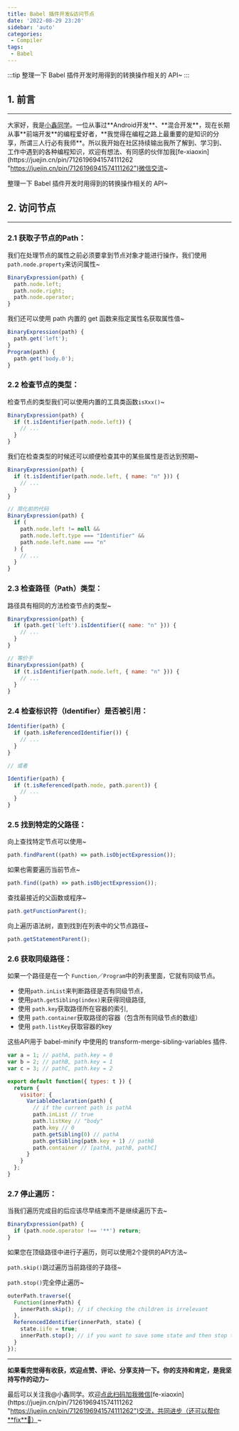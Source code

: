 ```yaml
---
title: Babel 插件开发&访问节点
date: '2022-08-29 23:20'
sidebar: 'auto'
categories:
 - Compiler
tags:
 - Babel
---
```


:::tip
整理一下 Babel 插件开发时用得到的转换操作相关的 API~
:::

<!-- more -->

## 1. 前言
------
大家好，我是[小鑫同学](https://juejin.cn/user/3966693685871694 "https://juejin.cn/user/3966693685871694")。一位从事过**Android开发**、**混合开发**，现在长期从事**前端开发**的编程爱好者，**我觉得在编程之路上最重要的是知识的分享，所谓三人行必有我师**。所以我开始在社区持续输出我所了解到、学习到、工作中遇到的各种编程知识，欢迎有想法、有同感的伙伴加我[fe-xiaoxin](https://juejin.cn/pin/7126196941574111262 "https://juejin.cn/pin/7126196941574111262")微信交流~

整理一下 Babel 插件开发时用得到的转换操作相关的 API~

## 2. 访问节点
--------

### 2.1 获取子节点的Path：

我们在处理节点的属性之前必须要拿到节点对象才能进行操作，我们使用`path.node.property`来访问属性~

```JavaScript
BinaryExpression(path) {
  path.node.left;
  path.node.right;
  path.node.operator;
}

```

我们还可以使用 path 内置的 get 函数来指定属性名获取属性值~

```JavaScript
BinaryExpression(path) {
  path.get('left');
}
Program(path) {
  path.get('body.0');
}

```

### 2.2 检查节点的类型：

检查节点的类型我们可以使用内置的工具类函数`isXxx()`~

```JavaScript
BinaryExpression(path) {
  if (t.isIdentifier(path.node.left)) {
    // ...
  }
}

```

我们在检查类型的时候还可以顺便检查其中的某些属性是否达到预期~

```JavaScript
BinaryExpression(path) {
  if (t.isIdentifier(path.node.left, { name: "n" })) {
    // ...
  }
}

// 简化前的代码
BinaryExpression(path) {
  if (
    path.node.left != null &&
    path.node.left.type === "Identifier" &&
    path.node.left.name === "n"
  ) {
    // ...
  }
}

```

### 2.3 检查路径（Path）类型：

路径具有相同的方法检查节点的类型~

```JavaScript
BinaryExpression(path) {
  if (path.get('left').isIdentifier({ name: "n" })) {
    // ...
  }
}

// 等价于
BinaryExpression(path) {
  if (t.isIdentifier(path.node.left, { name: "n" })) {
    // ...
  }
}

```

### 2.4 检查标识符（Identifier）是否被引用：

```JavaScript
Identifier(path) {
  if (path.isReferencedIdentifier()) {
    // ...
  }
}

// 或者

Identifier(path) {
  if (t.isReferenced(path.node, path.parent)) {
    // ...
  }
}

```

### 2.5 找到特定的父路径：

向上查找特定节点可以使用~

```JavaScript
path.findParent((path) => path.isObjectExpression());

```

如果也需要遍历当前节点~

```JavaScript
path.find((path) => path.isObjectExpression());

```

查找最接近的父函数或程序~

```JavaScript
path.getFunctionParent();

```

向上遍历语法树，直到找到在列表中的父节点路径~

```JavaScript
path.getStatementParent();

```

### 2.6 获取同级路径：

如果一个路径是在一个 `Function`／`Program`中的列表里面，它就有同级节点。

*   使用`path.inList`来判断路径是否有同级节点，
*   使用`path.getSibling(index)`来获得同级路径,
*   使用 `path.key`获取路径所在容器的索引,
*   使用 `path.container`获取路径的容器（包含所有同级节点的数组）
*   使用 `path.listKey`获取容器的key

这些API用于 babel-minify 中使用的 transform-merge-sibling-variables 插件.

```JavaScript
var a = 1; // pathA, path.key = 0
var b = 2; // pathB, path.key = 1
var c = 3; // pathC, path.key = 2

```
```JavaScript
export default function({ types: t }) {
  return {
    visitor: {
      VariableDeclaration(path) {
        // if the current path is pathA
        path.inList // true
        path.listKey // "body"
        path.key // 0
        path.getSibling(0) // pathA
        path.getSibling(path.key + 1) // pathB
        path.container // [pathA, pathB, pathC]
      }
    }
  };
}

```

### 2.7 停止遍历：

当我们遍历完成目的后应该尽早结束而不是继续遍历下去~

```JavaScript
BinaryExpression(path) {
  if (path.node.operator !== '**') return;
}

```

如果您在顶级路径中进行子遍历，则可以使用2个提供的API方法~

`path.skip()`跳过遍历当前路径的子路径~

`path.stop()`完全停止遍历~

```JavaScript
outerPath.traverse({
  Function(innerPath) {
    innerPath.skip(); // if checking the children is irrelevant
  },
  ReferencedIdentifier(innerPath, state) {
    state.iife = true;
    innerPath.stop(); // if you want to save some state and then stop traversal, or deopt
  }
});

```

* * *

**如果看完觉得有收获，欢迎点赞、评论、分享支持一下。你的支持和肯定，是我坚持写作的动力~**

最后可以关注我@小鑫同学。欢迎[点此扫码加我微信](https://juejin.cn/pin/7126196941574111262 "https://juejin.cn/pin/7126196941574111262")[fe-xiaoxin](https://juejin.cn/pin/7126196941574111262 "https://juejin.cn/pin/7126196941574111262")交流，共同进步（还可以帮你**fix**🐛）~